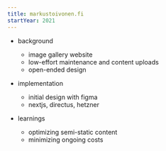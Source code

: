 ```yaml
---
title: markustoivonen.fi
startYear: 2021
---
```


- background
  - image gallery website
  - low-effort maintenance and content uploads
  - open-ended design

- implementation
  - initial design with figma
  - nextjs, directus, hetzner

- learnings
  - optimizing semi-static content
  - minimizing ongoing costs
